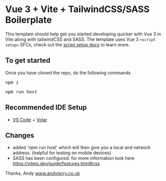 # Vue 3 + Vite + TailwindCSS/SASS Boilerplate

This template should help get you started developing quicker with Vue 3 in Vite along with tailwindCSS and SASS. The template uses Vue 3 `<script setup>` SFCs, check out the [script setup docs](https://v3.vuejs.org/api/sfc-script-setup.html#sfc-script-setup) to learn more.

## To get started

Once you have cloned the repo, do the following commands
<pre>npm i</pre>
<pre>npm run host</pre>

## Recommended IDE Setup

- [VS Code](https://code.visualstudio.com/) + [Volar](https://marketplace.visualstudio.com/items?itemName=Vue.volar)

## Changes

- added 'npm run host' which will then give you a local and network address. (helpful for testing on mobile devices)
- SASS has been configured. for more information look here https://vitejs.dev/guide/features.html#css

Thanks,
Andy
www.andyterry.co.uk
